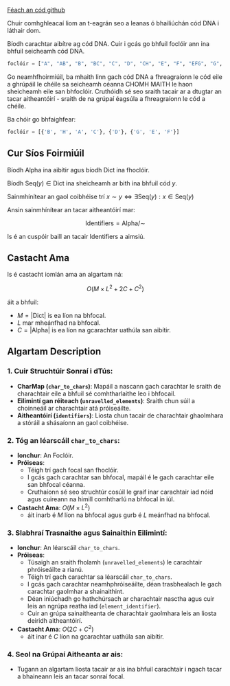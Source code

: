 [Féach an cód github](https://github.com/c0rmac/interlink-alg)

Chuir comhghleacaí liom an t-eagrán seo a leanas ó bhailiúchán cód DNA i láthair dom.

Bíodh carachtar aibítre ag cód DNA. Cuir i gcás go bhfuil foclóir ann ina bhfuil seicheamh cód DNA.
``` python
foclóir = ["A", "AB", "B", "BC", "C", "D", "CH", "E", "F", "EFG", "G", "FG" , "H"]
```
Go neamhfhoirmiúil, ba mhaith linn gach cód DNA a fhreagraíonn le cód eile a ghrúpáil le chéile sa seicheamh céanna CHOMH MAITH le haon
sheicheamh eile san bhfoclóir. Cruthóidh sé seo sraith tacair ar a dtugtar an tacar aitheantóirí - sraith de na grúpaí éagsúla
a fhreagraíonn le cód a chéile.

Ba chóir go bhfaighfear:
``` python
foclóir = [{'B', 'H', 'A', 'C'}, {'D'}, {'G', 'E', 'F'}]
```

## Cur Síos Foirmiúil

Bíodh $\text{Alpha}$ ina aibítir agus bíodh $\text{Dict}$ ina fhoclóir.

Bíodh $\text{Seq}(y) \in \text{Dict}$ ina sheicheamh ar bith ina bhfuil cód $y$.

Sainmhínítear an gaol coibhéise trí $x \sim y \iff \exists \text{Seq}(y): x \in \text{Seq}(y)$

Ansin sainmhínítear an tacar aitheantóirí mar:

$$
\text{Identifiers} = \text{Alpha} / \sim
$$

Is é an cuspóir baill an tacair $\text{Identifiers}$ a aimsiú.

## Castacht Ama

Is é castacht iomlán ama an algartam ná:

$$
O(M \times L^ 2 + 2C + C^2)
$$

áit a bhfuil:
- $M = |\text{Dict}|$ is ea líon na bhfocal.
- $L$ mar mheánfhad na bhfocal.
- $C=|\text{Alpha}|$ is ea líon na gcarachtar uathúla san aibítir.

## Algartam Description
### 1. Cuir Struchtúir Sonraí i dTús:
- **CharMap (`char_to_chars`)**: Mapáil a nascann gach carachtar le sraith de charachtair eile a bhfuil sé comhtharlaithe leo i bhfocail.
- **Eilimintí gan réiteach (`unravelled_elements`)**: Sraith chun súil a choinneáil ar charachtair atá próiseáilte.
- **Aitheantóirí (`identifiers`)**: Liosta chun tacair de charachtair ghaolmhara a stóráil a shásaíonn an gaol coibhéise.

### 2. Tóg an léarscáil `char_to_chars`:

- **Ionchur**: An Foclóir.
- **Próiseas**:
  - Téigh trí gach focal san fhoclóir.
  - I gcás gach carachtar san bhfocal, mapáil é le gach carachtar eile san bhfocal céanna.
  - Cruthaíonn sé seo struchtúr cosúil le graif inar carachtair iad nóid agus cuireann na himill comhtharlú na bhfocal in iúl.
- **Castacht Ama**: $O(M \times L^2)$
  - áit inarb é $M$ líon na bhfocal agus gurb é $L$ meánfhad na bhfocal.

### 3. Slabhraí Trasnaithe agus Sainaithin Eilimintí:

- **Ionchur**: An léarscáil `char_to_chars`.
- **Próiseas**:
  - Túsaigh an sraith fholamh (`unravelled_elements`) le carachtair phróiseáilte a rianú.
  - Téigh trí gach carachtar sa léarscáil `char_to_chars`.
  - I gcás gach carachtar neamhphróiseáilte, déan trasbhealach le gach carachtar gaolmhar a shainaithint.
  - Déan iniúchadh go hathchúrsach ar charachtair nasctha agus cuir leis an ngrúpa reatha iad (`element_identifier`).
  - Cuir an grúpa sainaitheanta de charachtair gaolmhara leis an liosta deiridh aitheantóirí.
- **Castacht Ama**: $O(2C + C^2)$
  - áit inar é $C$ líon na gcarachtar uathúla san aibítir.

### 4. Seol na Grúpaí Aitheanta ar ais:

- Tugann an algartam liosta tacair ar ais ina bhfuil carachtair i ngach tacar a bhaineann leis an tacar sonraí focal.
